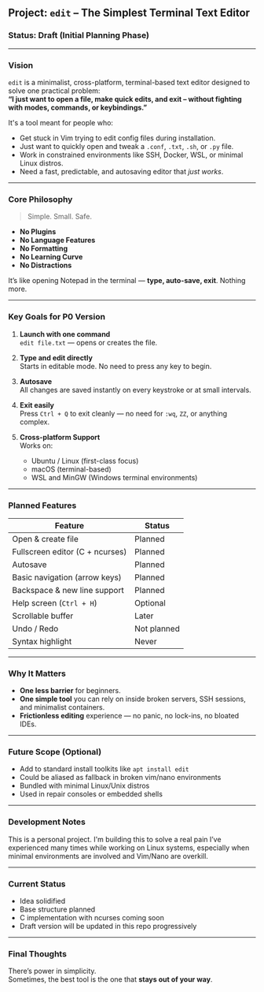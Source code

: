 ## Project: `edit` – The Simplest Terminal Text Editor

### Status: Draft (Initial Planning Phase)

---

### Vision

`edit` is a minimalist, cross-platform, terminal-based text editor designed to solve one practical problem:  
**“I just want to open a file, make quick edits, and exit – without fighting with modes, commands, or keybindings.”**

It's a tool meant for people who:

- Get stuck in Vim trying to edit config files during installation.
- Just want to quickly open and tweak a `.conf`, `.txt`, `.sh`, or `.py` file.
- Work in constrained environments like SSH, Docker, WSL, or minimal Linux distros.
- Need a fast, predictable, and autosaving editor that *just works*.

---

### Core Philosophy

> Simple. Small. Safe.

- **No Plugins**
- **No Language Features**
- **No Formatting**
- **No Learning Curve**
- **No Distractions**

It’s like opening Notepad in the terminal — **type, auto-save, exit**. Nothing more.

---

### Key Goals for P0 Version

1. **Launch with one command**  
   `edit file.txt` — opens or creates the file.

2. **Type and edit directly**  
   Starts in editable mode. No need to press any key to begin.

3. **Autosave**  
   All changes are saved instantly on every keystroke or at small intervals.

4. **Exit easily**  
   Press `Ctrl + Q` to exit cleanly — no need for `:wq`, `ZZ`, or anything complex.

5. **Cross-platform Support**  
   Works on:
    - Ubuntu / Linux (first-class focus)
    - macOS (terminal-based)
    - WSL and MinGW (Windows terminal environments)

---

### Planned Features

| Feature         | Status     |
|-----------------|------------|
| Open & create file | Planned |
| Fullscreen editor (C + ncurses) | Planned |
| Autosave | Planned |
| Basic navigation (arrow keys) | Planned |
| Backspace & new line support | Planned |
| Help screen (`Ctrl + H`) | Optional |
| Scrollable buffer | Later |
| Undo / Redo | Not planned |
| Syntax highlight | Never |

---

### Why It Matters

- **One less barrier** for beginners.
- **One simple tool** you can rely on inside broken servers, SSH sessions, and minimalist containers.
- **Frictionless editing** experience — no panic, no lock-ins, no bloated IDEs.

---

### Future Scope (Optional)

- Add to standard install toolkits like `apt install edit`
- Could be aliased as fallback in broken vim/nano environments
- Bundled with minimal Linux/Unix distros
- Used in repair consoles or embedded shells

---

### Development Notes

This is a personal project. I'm building this to solve a real pain I’ve experienced many times while working on Linux systems, especially when minimal environments are involved and Vim/Nano are overkill.

---

### Current Status

- Idea solidified
- Base structure planned
- C implementation with ncurses coming soon
- Draft version will be updated in this repo progressively

---

### Final Thoughts

There’s power in simplicity.  
Sometimes, the best tool is the one that **stays out of your way**.